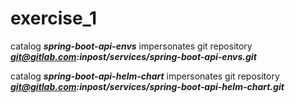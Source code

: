 # exercise_1

catalog ***spring-boot-api-envs*** impersonates git repository ***git@gitlab.com:inpost/services/spring-boot-api-envs.git***

catalog ***spring-boot-api-helm-chart*** impersonates git repository ***git@gitlab.com:inpost/services/spring-boot-api-helm-chart.git***

